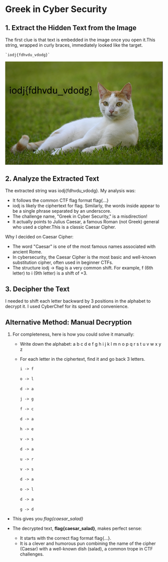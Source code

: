 # Greek in Cyber Security

## 1. Extract the Hidden Text from the Image

The first clue is that text is embedded in the image once you open it.This string, wrapped in curly braces, immediately looked like the target.

    `iodj{fdhvdu_vdodg}`

![alt text](image.png)

## 2. Analyze the Extracted Text

The extracted string was iodj{fdhvdu_vdodg}. My analysis was:

- It follows the common CTF flag format flag{...}
- iodj is likely the ciphertext for flag. Similarly, the words inside appear to be a single phrase separated by an underscore.
- The challenge name, "Greek in Cyber Security," is a misdirection!
- It actually points to Julius Caesar, a famous Roman (not Greek) general who used a cipher.This is a classic Caesar Cipher.

Why I decided on Caesar Cipher:

- The word "Caesar" is one of the most famous names associated with ancient Rome.
- In cybersecurity, the Caesar Cipher is the most basic and well-known substitution cipher, often used in beginner CTFs.
- The structure iodj -> flag is a very common shift. For example, f (6th letter) to i (9th letter) is a shift of +3.

## 3. Decipher the Text

I needed to shift each letter backward by 3 positions in the alphabet to decrypt it. I used CyberChef for its speed and convenience.

## Alternative Method: Manual Decryption

1. For completeness, here is how you could solve it manually:

    - Write down the alphabet: a b c d e f g h i j k l m n o p q r s t u v w x y z

    - For each letter in the ciphertext, find it and go back 3 letters.
  
        ```
        i -> f

        o -> l

        d -> a

        j -> g

        f -> c

        d -> a

        h -> e

        v -> s

        d -> a

        u -> r

        v -> s

        d -> a

        o -> l

        d -> a

        g -> d

        ```

- This gives you *flag{caesar_salad}*

- The decrypted text, **flag{caesar_salad}**, makes perfect sense:
    - It starts with the correct flag format flag{...}.
    - It is a clever and humorous pun combining the name of the cipher (Caesar) with a well-known dish (salad), a common trope in CTF challenges.
